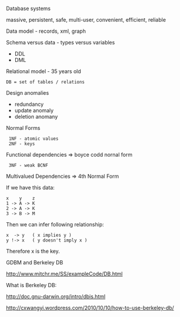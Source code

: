 Database systems

 massive, persistent, safe, multi-user, convenient, efficient, reliable

Data model - records, xml, graph


Schema versus data - types versus variables
 * DDL
 * DML

Relational model - 35 years old

    DB = set of tables / relations
    
Design anomalies
 - redundancy
 - update anomaly
 - deletion anomany

Normal Forms

     1NF - atomic values
     2NF - keys
     
Functional dependencies => boyce codd nornal form

     3NF - weak BCNF
    
Multivalued Dependencies => 4th Normal Form

If we have this data:

    x    y    z
    1 -> A -> K
    2 -> A -> K
    3 -> B -> M
    
Then we can infer following relationship:

    x  -> y   ( x implies y )
    y !-> x   ( y doesn't imply x )
    
Therefore x is the key.


GDBM and Berkeley DB

http://www.mitchr.me/SS/exampleCode/DB.html

What is Berkeley DB:

http://doc.gnu-darwin.org/intro/dbis.html

http://cxwangyi.wordpress.com/2010/10/10/how-to-use-berkeley-db/

